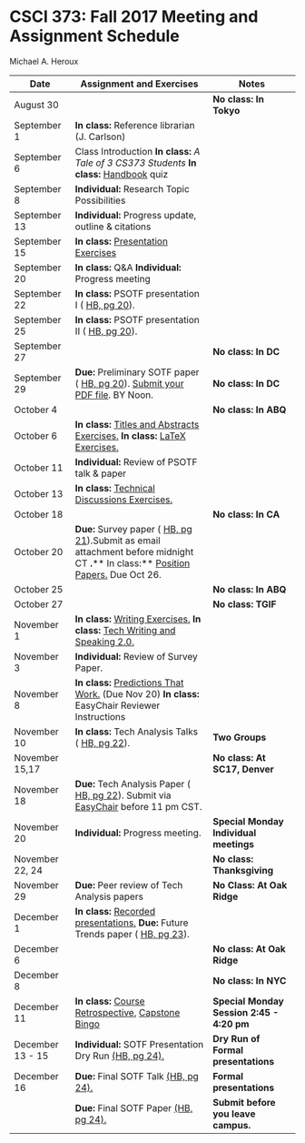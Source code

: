 # CSCI 373: Fall 2017 Meeting and Assignment Schedule

Michael A. Heroux



| **Date** | **Assignment and Exercises** | **Notes** |
| --- | --- | --- |
| August 30 |   | **No class: In Tokyo** |
| September 1 | **In class:** Reference librarian (J. Carlson) |   |
| September 6 | Class Introduction **In class:** _A Tale of 3 CS373 Students_ **In class:** [Handbook](https://maherou.github.io/file/CSCI373CourseHandbookFifteenthEdition.pdf) quiz |   |
| September 8 | **Individual:** Research Topic Possibilities |   |
| September 13 | **Individual:** Progress update, outline &amp; citations |   |
| September 15 | **In class:** [Presentation Exercises](file:///tmp/d20171230-4-szwb5x/PresentationsThatWork.htm) |   |
| September 20 | **In class:** Q&amp;A **Individual:** Progress meeting |   |
| September 22 | **In class:** PSOTF presentation I ( [HB, pg 20](file:///tmp/d20171230-4-szwb5x/CSCI373CourseHandbookFifteenthEdition.pdf)). |   |
| September 25 | **In class:** PSOTF presentation II ( [HB, pg 20](file:///tmp/d20171230-4-szwb5x/CSCI373CourseHandbookFifteenthEdition.pdf)). |   |
| September 27 |   | **No class: In DC** |
| September 29 | **Due:** Preliminary SOTF paper ( [HB, pg 20](file:///tmp/d20171230-4-szwb5x/CSCI373CourseHandbookFifteenthEdition.pdf)). [Submit your PDF file](https://easychair.org/conferences/?conf=psotffall2017). BY Noon. | **No class: In DC** |
| October 4 |   | **No class: In ABQ** |
| October 6 | **In class:** [Titles and Abstracts Exercises.](file:///tmp/d20171230-4-szwb5x/TitlesAndAbstractsThatWork.htm) **In class:** [LaTeX Exercises.](file:///tmp/d20171230-4-szwb5x/UsingLatex.htm) |   |
| October 11 | **Individual:** Review of PSOTF talk &amp; paper |   |
| October 13 | **In class:** [Technical Discussions Exercises.](file:///tmp/d20171230-4-szwb5x/DiscussionsThatWork.htm) |   |
| October 18 |   | **No class: In CA** |
| October 20 | **Due:** Survey paper ( [HB, pg 21](file:///tmp/d20171230-4-szwb5x/CSCI373CourseHandbookFifteenthEdition.pdf)).Submit as email attachment before midnight CT **.**** In class:** [Position Papers.](file:///tmp/d20171230-4-szwb5x/PositionPapersThatWork.htm) Due Oct 26. |   |
| October 25 |   | **No class: In ABQ** |
| October 27 |   | **No class: TGIF** |
| November 1 | **In class:** [Writing Exercises.](file:///tmp/d20171230-4-szwb5x/BetterTechnicalWriting.htm) **In class:** [Tech Writing and Speaking 2.0.](file:///tmp/d20171230-4-szwb5x/TechWritingSpeaking2.0.pdf) |   |
| November 3 | **Individual:** Review of Survey Paper. |   |
| November 8 | **In class:** [Predictions That Work.](file:///tmp/d20171230-4-szwb5x/PredictionsThatWork.htm) (Due Nov 20) **In class:** EasyChair Reviewer Instructions |   |
| November 10 | **In class:** Tech Analysis Talks ( [HB, pg 22](file:///tmp/d20171230-4-szwb5x/CSCI373CourseHandbookFifteenthEdition.pdf)). | **Two Groups** |
| November 15,17 |   | **No class: At SC17, Denver** |
| November 18 | **Due:** Tech Analysis Paper ( [HB, pg 22](file:///tmp/d20171230-4-szwb5x/CSCI373CourseHandbookFifteenthEdition.pdf)). Submit via [EasyChair](https://easychair.org/conferences/?conf=fall2017373techanaly) before 11 pm CST. |   |
| November 20 | **Individual:** Progress meeting. | **Special Monday Individual meetings** |
| November 22, 24 |   | **No class: Thanksgiving** |
| November 29 | **Due:** Peer review of Tech Analysis papers | **No Class: At Oak Ridge** |
| December 1 | **In class:** [Recorded presentations.](file:///tmp/d20171230-4-szwb5x/RecordedPresentationActivity.htm) **Due:** Future Trends paper ( [HB, pg 23](file:///tmp/d20171230-4-szwb5x/CSCI373CourseHandbookFifteenthEdition.pdf)). |   |
| December 6 |   | **No class: At Oak Ridge** |
| December 8 |   | **No class: In NYC** |
| December 11 | **In class:** [Course Retrospective](file:///tmp/d20171230-4-szwb5x/ACourseRetrospective.htm), [Capstone Bingo](file:///tmp/d20171230-4-szwb5x/CapstoneBingo.htm) | **Special Monday Session 2:45 - 4:20 pm** |
| December 13 - 15 | **Individual:** SOTF Presentation Dry Run [(HB, pg 24).](file:///tmp/d20171230-4-szwb5x/CSCI373CourseHandbookFifteenthEdition.pdf) | **Dry Run of Formal presentations** |
| December 16 | **Due:** Final SOTF Talk [(HB, pg 24).](file:///tmp/d20171230-4-szwb5x/CSCI373CourseHandbookFifteenthEdition.pdf) | **Formal presentations** |
|   | **Due:** Final SOTF Paper [(HB, pg 24).](file:///tmp/d20171230-4-szwb5x/CSCI373CourseHandbookFifteenthEdition.pdf) | **Submit before you leave campus.** |
